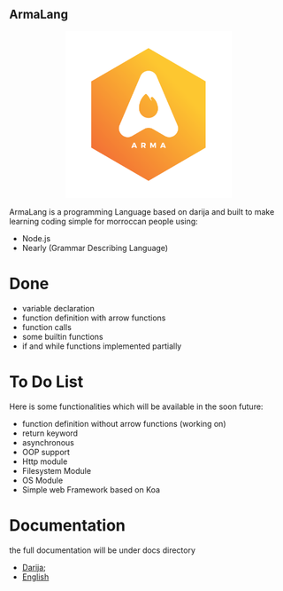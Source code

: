## ArmaLang 
<p align="center">
  <img 
    width="300"
    height="300"
    src="./assets/8.svg"
  >
</p>
ArmaLang is a programming Language based on darija and built to make learning coding simple
for  morroccan people using:

- Node.js
- Nearly (Grammar Describing Language)

# Done  

- variable declaration 
- function definition with arrow functions
- function calls
- some builtin functions
- if and while functions implemented partially

# To Do List

Here is some functionalities which will be available in the soon future:
- function definition without arrow functions (working on)
- return keyword
- asynchronous
- OOP support
- Http module
- Filesystem Module
- OS Module
- Simple web Framework based on Koa

# Documentation 

the full documentation will be under docs directory
- [Darija](./docs/documentation/darija/README.md);
- [English](./docs/documentation/english/README.md)